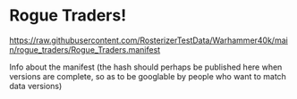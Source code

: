 # Rogue Traders!

https://raw.githubusercontent.com/RosterizerTestData/Warhammer40k/main/rogue_traders/Rogue_Traders.manifest

Info about the manifest (the hash should perhaps be published here when versions are complete, so as to be googlable by people who want to match data versions)

